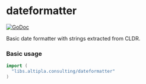 
# dateformatter

[![GoDoc](https://godoc.org/libs.altipla.consulting/dateformatter?status.svg)](https://godoc.org/libs.altipla.consulting/dateformatter)

Basic date formatter with strings extracted from CLDR.


### Basic usage

```go
import (
  "libs.altipla.consulting/dateformatter"
)
```
